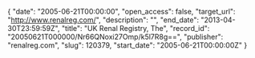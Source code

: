 {
  "date": "2005-06-21T00:00:00", 
  "open_access": false, 
  "target_url": "http://www.renalreg.com/", 
  "description": "", 
  "end_date": "2013-04-30T23:59:59Z", 
  "title": "UK Renal Registry, The", 
  "record_id": "20050621T000000/Nr66QNoxi27Omp/k5l7R8g==", 
  "publisher": "renalreg.com", 
  "slug": 120379, 
  "start_date": "2005-06-21T00:00:00Z"
}

